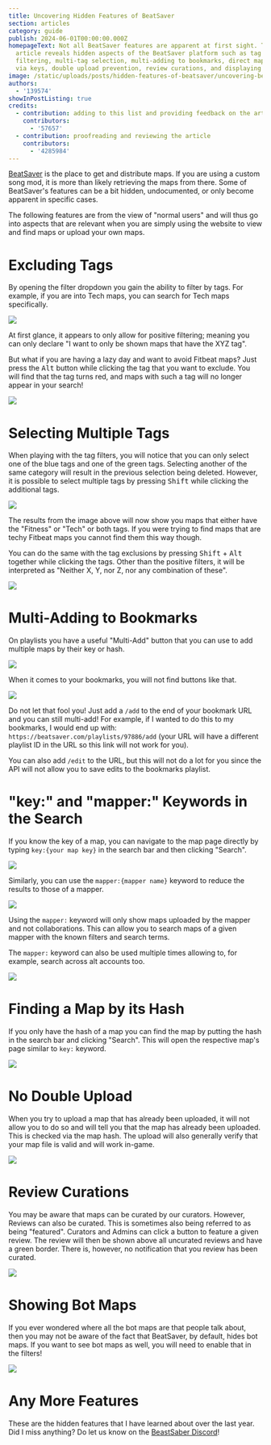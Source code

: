 ```yaml
---
title: Uncovering Hidden Features of BeatSaver
section: articles
category: guide
publish: 2024-06-01T00:00:00.000Z
homepageText: Not all BeatSaver features are apparent at first sight. This
  article reveals hidden aspects of the BeatSaver platform such as tag
  filtering, multi-tag selection, multi-adding to bookmarks, direct map search
  via keys, double upload prevention, review curations, and displaying bot maps.
image: /static/uploads/posts/hidden-features-of-beatsaver/uncovering-beatsaber-features-cover.png
authors:
  - '139574'
showInPostListing: true
credits:
  - contribution: adding to this list and providing feedback on the article
    contributors:
      - '57657'
  - contribution: proofreading and reviewing the article
    contributors:
      - '4285984'
---
```


[BeatSaver](https://beatsaver.com) is the place to get and distribute maps. If you are using a custom song mod, it is more than likely retrieving the maps from there. Some of BeatSaver's features can be a bit hidden, undocumented, or only become apparent in specific cases.

The following features are from the view of "normal users" and will thus go into aspects that are relevant when you are simply using the website to view and find maps or upload your own maps.

# Excluding Tags

By opening the filter dropdown you gain the ability to filter by tags. For example, if you are into Tech maps, you can search for Tech maps specifically.

![](/uploads/posts/hidden-features-of-beatsaver/uncovering-beatsaber-features-1.png)

At first glance, it appears to only allow for positive filtering; meaning you can only declare "I want to only be shown maps that have the XYZ tag".

But what if you are having a lazy day and want to avoid Fitbeat maps? Just press the <kbd>Alt</kbd> button while clicking the tag that you want to exclude. You will find that the tag turns red, and maps with such a tag will no longer appear in your search!

![](/uploads/posts/hidden-features-of-beatsaver/uncovering-beatsaber-features-2.png)

# Selecting Multiple Tags

When playing with the tag filters, you will notice that you can only select one of the blue tags and one of the green tags. Selecting another of the same category will result in the previous selection being deleted. However, it is possible to select multiple tags by pressing <kbd>Shift</kbd> while clicking the additional tags.

![](/uploads/posts/hidden-features-of-beatsaver/uncovering-beatsaber-features-3.png)

The results from the image above will now show you maps that either have the "Fitness" or "Tech" or both tags. If you were trying to find maps that are techy Fitbeat maps you cannot find them this way though.

You can do the same with the tag exclusions by pressing <kbd>Shift</kbd> + <kbd>Alt</kbd> together while clicking the tags. Other than the positive filters, it will be interpreted as "Neither X, Y, nor Z, nor any combination of these".

![](/uploads/posts/hidden-features-of-beatsaver/uncovering-beatsaber-features-4.png)

# Multi-Adding to Bookmarks

On playlists you have a useful "Multi-Add" button that you can use to add multiple maps by their key or hash.

![](/uploads/posts/hidden-features-of-beatsaver/uncovering-beatsaber-features-5.png)

When it comes to your bookmarks, you will not find buttons like that.

![](/uploads/posts/hidden-features-of-beatsaver/uncovering-beatsaber-features-6.png)

Do not let that fool you! Just add a `/add` to the end of your bookmark URL and you can still multi-add! For example, if I wanted to do this to my bookmarks, I would end up with: `https://beatsaver.com/playlists/97886/add` (your URL will have a different playlist ID in the URL so this link will not work for you).

You can also add `/edit` to the URL, but this will not do a lot for you since the API will not allow you to save edits to the bookmarks playlist.

# "key:" and "mapper:" Keywords in the Search

If you know the key of a map, you can navigate to the map page directly by typing `key:{your map key}` in the search bar and then clicking "Search".

![](/uploads/posts/hidden-features-of-beatsaver/uncovering-beatsaber-features-7.png)

Similarly, you can use the `mapper:{mapper name}` keyword to reduce the results to those of a mapper.

![](/uploads/posts/hidden-features-of-beatsaver/uncovering-beatsaber-features-11.png)

Using the `mapper:` keyword will only show maps uploaded by the mapper and not collaborations. This can allow you to search maps of a given mapper with the known filters and search terms.

The `mapper:` keyword can also be used multiple times allowing to, for example, search across alt accounts too.

![](/uploads/posts/hidden-features-of-beatsaver/uncovering-beatsaber-features-12.png)

# Finding a Map by its Hash

If you only have the hash of a map you can find the map by putting the hash in the search bar and clicking "Search". This will open the respective map's page similar to `key:` keyword.

![](/uploads/posts/hidden-features-of-beatsaver/uncovering-beatsaber-features-13.png)

# No Double Upload

When you try to upload a map that has already been uploaded, it will not allow you to do so and will tell you that the map has already been uploaded. This is checked via the map hash. The upload will also generally verify that your map file is valid and will work in-game.

![](/uploads/posts/hidden-features-of-beatsaver/uncovering-beatsaber-features-8.png)

# Review Curations

You may be aware that maps can be curated by our curators. However, Reviews can also be curated. This is sometimes also being referred to as being "featured". Curators and Admins can click a button to feature a given review. The review will then be shown above all uncurated reviews and have a green border. There is, however, no notification that you review has been curated.

![](/uploads/posts/hidden-features-of-beatsaver/uncovering-beatsaber-features-9.png)

# Showing Bot Maps

If you ever wondered where all the bot maps are that people talk about, then you may not be aware of the fact that BeatSaver, by default, hides bot maps. If you want to see bot maps as well, you will need to enable that in the filters!

![](/uploads/posts/hidden-features-of-beatsaver/uncovering-beatsaber-features-10.png)

# Any More Features

These are the hidden features that I have learned about over the last year. Did I miss anything? Do let us know on the [BeastSaber Discord](https://discord.gg/VJZHUbt)!
